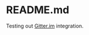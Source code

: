 README.md
=========================

Testing out [Gitter.im](https://gitter.im/therobotfoundry) integration.
